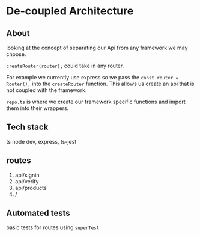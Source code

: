 # De-coupled Architecture

## About

looking at the concept of separating our Api from any framework we may choose.

`createRouter(router);` could take in any router.

For example we currently use express so we pass the `const router = Router();` into the `createRouter` function. This allows us create an api that is not coupled with the framework.

`repo.ts` is where we create our framework specific functions and import them into their wrappers.

## Tech stack

ts node dev, express, ts-jest

## routes

1. api/signin
2. api/verify
3. api/products
4. /

## Automated tests

basic tests for routes using `superTest`
